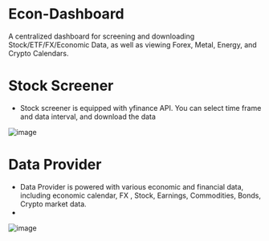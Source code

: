 # Econ-Dashboard
A centralized dashboard for screening and downloading Stock/ETF/FX/Economic Data, as well as viewing Forex, Metal, Energy, and Crypto Calendars.
# Stock Screener
* Stock screener is equipped with yfinance API. You can select time frame and data interval, and download the data

![image](https://github.com/dfavenfre/Econ-Dashboard/assets/118773869/ed3239f3-7e25-4fb9-a7d0-c5259d40e1e6)


# Data Provider
* Data Provider is powered with various economic and financial data, including economic calendar, FX , Stock, Earnings, Commodities, Bonds, Crypto market data.
* 
![image](https://github.com/dfavenfre/Econ-Dashboard/assets/118773869/e0daf409-5711-4eac-8765-28c91ec8b6ca)
